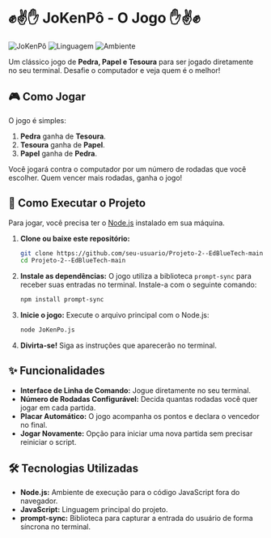 # ✊✌️✋ JoKenPô - O Jogo ✋✌️✊

![JoKenPô](https://img.shields.io/badge/Jogo-JoKenPô-blue?style=for-the-badge)
![Linguagem](https://img.shields.io/badge/Linguagem-JavaScript-yellow?style=for-the-badge)
![Ambiente](https://img.shields.io/badge/Ambiente-Node.js-green?style=for-the-badge)

Um clássico jogo de **Pedra, Papel e Tesoura** para ser jogado diretamente no seu terminal. Desafie o computador e veja quem é o melhor!

## 🎮 Como Jogar

O jogo é simples:

1.  **Pedra** ganha de **Tesoura**.
2.  **Tesoura** ganha de **Papel**.
3.  **Papel** ganha de **Pedra**.

Você jogará contra o computador por um número de rodadas que você escolher. Quem vencer mais rodadas, ganha o jogo!

## 🚀 Como Executar o Projeto

Para jogar, você precisa ter o [Node.js](https://nodejs.org/) instalado em sua máquina.

1.  **Clone ou baixe este repositório:**
    ```bash
    git clone https://github.com/seu-usuario/Projeto-2--EdBlueTech-main.git
    cd Projeto-2--EdBlueTech-main
    ```

2.  **Instale as dependências:**
    O jogo utiliza a biblioteca `prompt-sync` para receber suas entradas no terminal. Instale-a com o seguinte comando:
    ```bash
    npm install prompt-sync
    ```

3.  **Inicie o jogo:**
    Execute o arquivo principal com o Node.js:
    ```bash
    node JoKenPo.js
    ```

4.  **Divirta-se!**
    Siga as instruções que aparecerão no terminal.

## ✨ Funcionalidades

*   **Interface de Linha de Comando:** Jogue diretamente no seu terminal.
*   **Número de Rodadas Configurável:** Decida quantas rodadas você quer jogar em cada partida.
*   **Placar Automático:** O jogo acompanha os pontos e declara o vencedor no final.
*   **Jogar Novamente:** Opção para iniciar uma nova partida sem precisar reiniciar o script.

## 🛠️ Tecnologias Utilizadas

*   **Node.js:** Ambiente de execução para o código JavaScript fora do navegador.
*   **JavaScript:** Linguagem principal do projeto.
*   **prompt-sync:** Biblioteca para capturar a entrada do usuário de forma síncrona no terminal.


